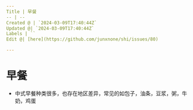 ```yaml
---
Title | 早餐
-- | --
Created @ | `2024-03-09T17:40:44Z`
Updated @| `2024-03-09T17:40:44Z`
Labels | ``
Edit @| [here](https://github.com/junxnone/shi/issues/80)

---
```

# 早餐
- 中式早餐种类很多，也存在地区差异，常见的如包子，油条，豆浆，粥，牛奶，鸡蛋
